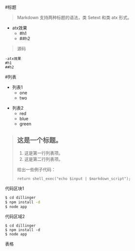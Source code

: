 #标题
> Markdown 支持两种标题的语法，类 Setext 和类 atx 形式。   

- atx效果
    - #h1
    - ##h2
> 源码
>
````    
-atx效果
#h1
##h2
````
        
#列表
- 列表1
    - one
    - two  
+ 列表2
    + red
    + blue
    - green
    
> ## 这是一个标题。
>
> 1.   这是第一行列表项。
> 2.   这是第二行列表项。
> 
> 给出一些例子代码：
> 
>     return shell_exec("echo $input | $markdown_script");

代码区块1
```sh
$ cd dillinger
$ npm install -d
$ node app
```
代码区域2

    $ cd dillinger
    $ npm install -d
    $ node app
    
表格
